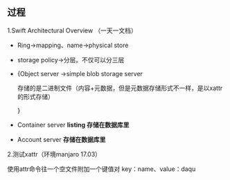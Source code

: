 ## 过程

1.Swift Architectural Overview （一天一文档）

- Ring->mapping、name->physical store

- storage policy->分层。不仅可以分三层

- {Object server ->simple blob storage server

  存储的是二进制文件（内容+元数据，但是元数据存储形式不一样，是以xattr的形式存储）

  }

- Container server **listing 存储在数据库里**

- Account server **存储在数据库里**

2.测试xattr（环境manjaro 17.03）

使用attr命令往一个空文件附加一个键值对 key：name、value：daqu